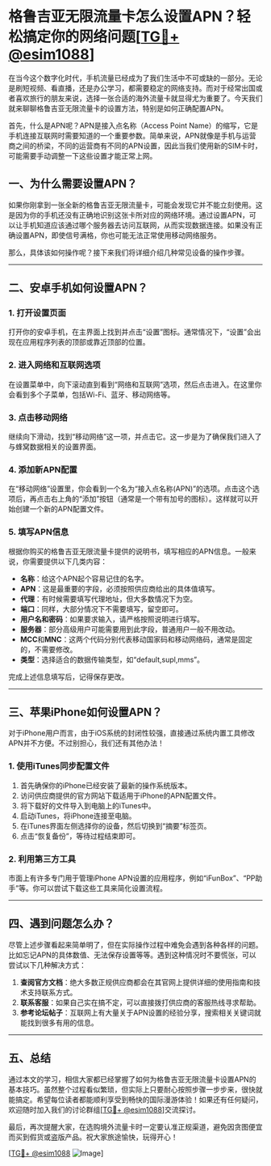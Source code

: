 # 格鲁吉亚无限流量卡怎么设置APN？轻松搞定你的网络问题[[TG💪+ @esim1088](https://t.me/s/esim1088)]

在当今这个数字化时代，手机流量已经成为了我们生活中不可或缺的一部分。无论是刷短视频、看直播，还是办公学习，都需要稳定的网络支持。而对于经常出国或者喜欢旅行的朋友来说，选择一张合适的海外流量卡就显得尤为重要了。今天我们就来聊聊格鲁吉亚无限流量卡的设置方法，特别是如何正确配置APN。

首先，什么是APN呢？APN是接入点名称（Access Point Name）的缩写，它是手机连接互联网时需要知道的一个重要参数。简单来说，APN就像是手机与运营商之间的桥梁，不同的运营商有不同的APN设置，因此当我们使用新的SIM卡时，可能需要手动调整一下这些设置才能正常上网。

## 一、为什么需要设置APN？

如果你刚拿到一张全新的格鲁吉亚无限流量卡，可能会发现它并不能立刻使用。这是因为你的手机还没有正确地识别这张卡所对应的网络环境。通过设置APN，可以让手机知道应该通过哪个服务器去访问互联网，从而实现数据连接。如果没有正确设置APN，即使信号满格，你也可能无法正常使用移动网络服务。

那么，具体该如何操作呢？接下来我们将详细介绍几种常见设备的操作步骤。

---

## 二、安卓手机如何设置APN？

### 1. 打开设置页面

打开你的安卓手机，在主界面上找到并点击“设置”图标。通常情况下，“设置”会出现在应用程序列表的顶部或靠近顶部的位置。

### 2. 进入网络和互联网选项

在设置菜单中，向下滚动直到看到“网络和互联网”选项，然后点击进入。在这里你会看到多个子菜单，包括Wi-Fi、蓝牙、移动网络等。

### 3. 点击移动网络

继续向下滑动，找到“移动网络”这一项，并点击它。这一步是为了确保我们进入了与蜂窝数据相关的设置界面。

### 4. 添加新APN配置

在“移动网络”设置里，你会看到一个名为“接入点名称(APN)”的选项。点击这个选项后，再点击右上角的“添加”按钮（通常是一个带有加号的图标）。这样就可以开始创建一个新的APN配置文件。

### 5. 填写APN信息

根据你购买的格鲁吉亚无限流量卡提供的说明书，填写相应的APN信息。一般来说，你需要提供以下几类内容：

- **名称**：给这个APN起个容易记住的名字。
- **APN**：这是最重要的字段，必须按照供应商给出的具体值填写。
- **代理**：有时候需要填写代理地址，但大多数情况下为空。
- **端口**：同样，大部分情况下不需要填写，留空即可。
- **用户名和密码**：如果要求输入，请严格按照说明进行填写。
- **服务器**：部分高级用户可能需要用到此字段，普通用户一般不用改动。
- **MCC**和**MNC**：这两个代码分别代表移动国家码和移动网络码，通常是固定的，不需要修改。
- **类型**：选择适合的数据传输类型，如“default,supl,mms”。

完成上述信息填写后，记得保存更改。

---

## 三、苹果iPhone如何设置APN？

对于iPhone用户而言，由于iOS系统的封闭性较强，直接通过系统内置工具修改APN并不方便。不过别担心，我们还有其他办法！

### 1. 使用iTunes同步配置文件

1. 首先确保你的iPhone已经安装了最新的操作系统版本。
2. 访问供应商提供的官方网站下载适用于iPhone的APN配置文件。
3. 将下载好的文件导入到电脑上的iTunes中。
4. 启动iTunes，将iPhone连接至电脑。
5. 在iTunes界面左侧选择你的设备，然后切换到“摘要”标签页。
6. 点击“恢复备份”，等待过程结束即可。

### 2. 利用第三方工具

市面上有许多专门用于管理iPhone APN设置的应用程序，例如“iFunBox”、“PP助手”等。你可以尝试下载这些工具来简化设置流程。

---

## 四、遇到问题怎么办？

尽管上述步骤看起来简单明了，但在实际操作过程中难免会遇到各种各样的问题。比如忘记APN的具体数值、无法保存设置等等。遇到这种情况时不要慌张，可以尝试以下几种解决方式：

1. **查阅官方文档**：绝大多数正规供应商都会在其官网上提供详细的使用指南和技术支持联系方式。
2. **联系客服**：如果自己实在搞不定，可以直接拨打供应商的客服热线寻求帮助。
3. **参考论坛帖子**：互联网上有大量关于APN设置的经验分享，搜索相关关键词就能找到很多有用的信息。

---

## 五、总结

通过本文的学习，相信大家都已经掌握了如何为格鲁吉亚无限流量卡设置APN的基本技巧。虽然整个过程看似繁琐，但实际上只要耐心按照步骤一步步来，很快就能搞定。希望每位读者都能顺利享受到畅快的国际漫游体验！如果还有任何疑问，欢迎随时加入我们的讨论群组[[TG💪+ @esim1088](https://t.me/s/esim1088)]交流探讨。

最后，再次提醒大家，在选购境外流量卡时一定要认准正规渠道，避免因贪图便宜而买到假货或盗版产品。祝大家旅途愉快，玩得开心！

[[TG💪+ @esim1088](https://t.me/s/esim1088) ![Image](https://i.postimg.cc/4NQfJmqS/Snipaste-2025-05-13-00-14-12.png)]